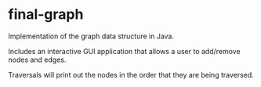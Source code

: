 final-graph
===========
Implementation of the graph data structure in Java. 

Includes an interactive GUI application that allows a user to add/remove nodes and edges. 

Traversals will print out the nodes in the order that they are being traversed. 
